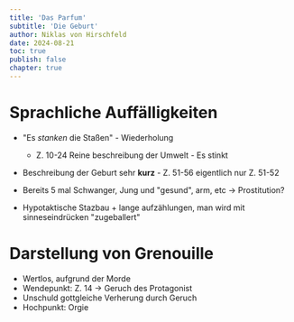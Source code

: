 ```yaml
---
title: 'Das Parfum'
subtitle: 'Die Geburt'
author: Niklas von Hirschfeld
date: 2024-08-21
toc: true
publish: false
chapter: true
---
```


# Sprachliche Auffälligkeiten

- "Es *stanken* die Staßen" - Wiederholung
    - Z. 10-24 Reine beschreibung der Umwelt - Es stinkt

- Beschreibung der Geburt sehr **kurz** - Z. 51-56 eigentlich nur Z. 51-52

- Bereits 5 mal Schwanger, Jung und "gesund", arm, etc -> Prostitution?

- Hypotaktische Stazbau + lange aufzählungen, man wird mit sinneseindrücken "zugeballert"

# Darstellung von Grenouille

- Wertlos, aufgrund der Morde
- Wendepunkt: Z. 14 -> Geruch des Protagonist
- Unschuld gottgleiche Verherung durch Geruch
- Hochpunkt: Orgie
